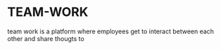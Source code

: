 # TEAM-WORK
team work is a platform where employees get to interact between each other and share thougts
to
